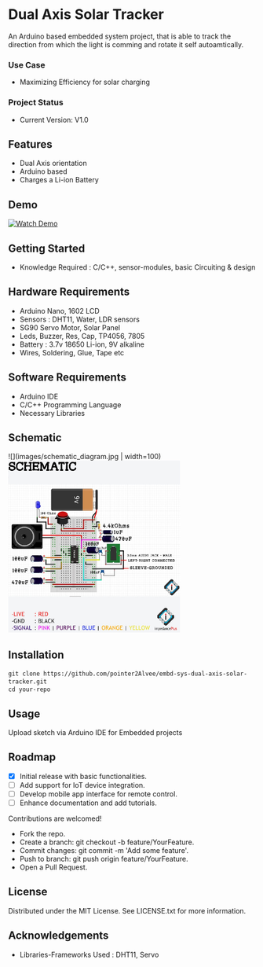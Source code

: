 
# Dual Axis Solar Tracker

An Arduino based embedded system project, that is able to track the direction from which the light is comming and rotate it self autoamtically. 
### Use Case 
- Maximizing Efficiency for solar charging
### Project Status
- Current Version: V1.0

## Features
- Dual Axis orientation
- Arduino based
- Charges a Li-ion Battery

## Demo
[![Watch Demo](https://img.youtube.com/vi/Qor8kjsCJkA/hqdefault.jpg)](https://www.youtube.com/watch?v=Qor8kjsCJkA)


## Getting Started
- Knowledge Required : C/C++, sensor-modules, basic Circuiting & design

## Hardware Requirements
- Arduino Nano, 1602 LCD 
- Sensors : DHT11, Water, LDR sensors
- SG90 Servo Motor, Solar Panel
- Leds, Buzzer, Res, Cap, TP4056, 7805
- Battery : 3.7v 18650 Li-ion, 9V alkaline
- Wires, Soldering, Glue, Tape etc

## Software Requirements
- Arduino IDE
- C/C++ Programming Language
- Necessary Libraries

## Schematic
![](images/schematic_diagram.jpg | width=100)
<img src="images/schematic_diagram.jpg" width="350" height="350" />

## Installation
```
git clone https://github.com/pointer2Alvee/embd-sys-dual-axis-solar-tracker.git 
cd your-repo  
```

## Usage
Upload sketch via Arduino IDE for Embedded projects  

## Roadmap
- [x]  Initial release with basic functionalities.
- [ ]  Add support for IoT device integration.
- [ ]  Develop mobile app interface for remote control.
- [ ]  Enhance documentation and add tutorials.

Contributions are welcomed!

+ Fork the repo. 
+ Create a branch: git checkout -b feature/YourFeature.
+ Commit changes: git commit -m 'Add some feature'.
+ Push to branch: git push origin feature/YourFeature.
+ Open a Pull Request.
## License

Distributed under the MIT License. See LICENSE.txt for more information.

## Acknowledgements
- Libraries-Frameworks Used : DHT11, Servo
